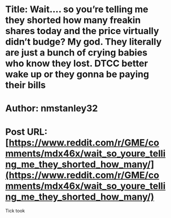 # Title: Wait.... so you’re telling me they shorted how many freakin shares today and the price virtually didn’t budge? My god. They literally are just a bunch of crying babies who know they lost. DTCC better wake up or they gonna be paying their bills
# Author: nmstanley32
# Post URL: [https://www.reddit.com/r/GME/comments/mdx46x/wait_so_youre_telling_me_they_shorted_how_many/](https://www.reddit.com/r/GME/comments/mdx46x/wait_so_youre_telling_me_they_shorted_how_many/)


Tick took